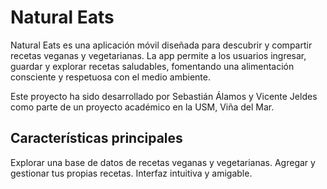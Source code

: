 # Natural Eats

Natural Eats es una aplicación móvil diseñada para descubrir y compartir recetas veganas y vegetarianas. La app permite a los usuarios ingresar, guardar y explorar recetas saludables, fomentando una alimentación consciente y respetuosa con el medio ambiente.

Este proyecto ha sido desarrollado por Sebastián Álamos y Vicente Jeldes como parte de un proyecto académico en la USM, Viña del Mar.

## Características principales

Explorar una base de datos de recetas veganas y vegetarianas.
Agregar y gestionar tus propias recetas.
Interfaz intuitiva y amigable.
